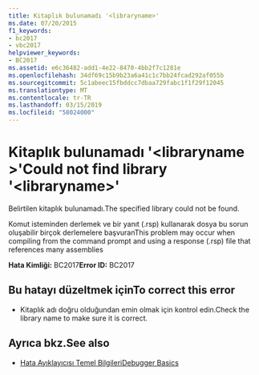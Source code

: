 ```yaml
---
title: Kitaplık bulunamadı '<libraryname>'
ms.date: 07/20/2015
f1_keywords:
- bc2017
- vbc2017
helpviewer_keywords:
- BC2017
ms.assetid: e6c36482-add1-4e22-8470-4bb2f7c1281e
ms.openlocfilehash: 34df69c15b9b23a6a41c1c7bb24fcad292af055b
ms.sourcegitcommit: 5c1abeec15fbddcc7dbaa729fabc1f1f29f12045
ms.translationtype: MT
ms.contentlocale: tr-TR
ms.lasthandoff: 03/15/2019
ms.locfileid: "58024000"
---
```

# <a name="could-not-find-library-libraryname"></a><span data-ttu-id="c5b01-102">Kitaplık bulunamadı '\<libraryname >'</span><span class="sxs-lookup"><span data-stu-id="c5b01-102">Could not find library '\<libraryname>'</span></span>
<span data-ttu-id="c5b01-103">Belirtilen kitaplık bulunamadı.</span><span class="sxs-lookup"><span data-stu-id="c5b01-103">The specified library could not be found.</span></span>  
  
 <span data-ttu-id="c5b01-104">Komut isteminden derlemek ve bir yanıt (.rsp) kullanarak dosya bu sorun oluşabilir birçok derlemelere başvuran</span><span class="sxs-lookup"><span data-stu-id="c5b01-104">This problem may occur when compiling from the command prompt and using a response (.rsp) file that references many assemblies</span></span>  
  
 <span data-ttu-id="c5b01-105">**Hata Kimliği:** BC2017</span><span class="sxs-lookup"><span data-stu-id="c5b01-105">**Error ID:** BC2017</span></span>  
  
## <a name="to-correct-this-error"></a><span data-ttu-id="c5b01-106">Bu hatayı düzeltmek için</span><span class="sxs-lookup"><span data-stu-id="c5b01-106">To correct this error</span></span>  
  
-   <span data-ttu-id="c5b01-107">Kitaplık adı doğru olduğundan emin olmak için kontrol edin.</span><span class="sxs-lookup"><span data-stu-id="c5b01-107">Check the library name to make sure it is correct.</span></span>  
  
## <a name="see-also"></a><span data-ttu-id="c5b01-108">Ayrıca bkz.</span><span class="sxs-lookup"><span data-stu-id="c5b01-108">See also</span></span>

- [<span data-ttu-id="c5b01-109">Hata Ayıklayıcısı Temel Bilgileri</span><span class="sxs-lookup"><span data-stu-id="c5b01-109">Debugger Basics</span></span>](/visualstudio/debugger/debugger-basics)
